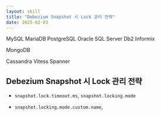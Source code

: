 ```yaml
---
layout: skill
title: "Debezium Snapshot 시 Lock 관리 전략"
date: 2025-02-03
---
```












MySQL
MariaDB
PostgreSQL
Oracle
SQL Server
Db2
Informix

MongoDB

Cassandra
Vitess
Spanner









## Debezium Snapshot 시 Lock 관리 전략






- `snapshot.lock.timeout.ms`, `snapshot.locking.mode`

- `snapshot.locking.mode.custom.name`, 